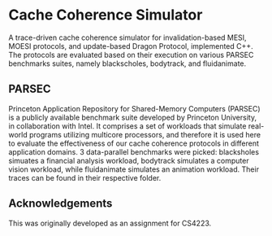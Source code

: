 # Cache Coherence Simulator
A trace-driven cache coherence simulator for invalidation-based MESI, MOESI protocols, and update-based Dragon Protocol, implemented C++. The protocols are evaluated based on their execution on various PARSEC benchmarks suites, namely blackscholes, bodytrack, and fluidanimate.

## PARSEC
Princeton Application Repository for Shared-Memory Computers (PARSEC) is a publicly available benchmark suite developed by Princeton University, in collaboration with Intel. It comprises a set of workloads that simulate real-world programs utilizing multicore processors, and therefore it is used here to evaluate the effectiveness of our cache coherence protocols in different application domains. 3 data-parallel benchmarks were picked: blacksholes simuates a financial analysis workload, bodytrack simulates a computer vision workload, while fluidanimate simulates an animation workload. Their traces can be found in their respective folder.

## Acknowledgements
This was originally developed as an assignment for CS4223.
